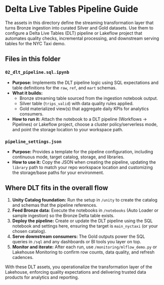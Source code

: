 # Delta Live Tables Pipeline Guide

The assets in this directory define the streaming transformation layer that turns Bronze ingestion into curated Silver and Gold datasets. Use them to configure a Delta Live Tables (DLT) pipeline or Lakeflow project that automates quality checks, incremental processing, and downstream serving tables for the NYC Taxi demo.

## Files in this folder

### `02_dlt_pipeline.sql.ipynb`
* **Purpose:** Implements the DLT pipeline logic using SQL expectations and table definitions for the `raw`, `ref`, and `mart` schemas.
* **What it builds:**
  * Bronze streaming table sourced from the ingestion notebook output.
  * Silver table (`trips_valid`) with data quality rules applied.
  * Gold materialized view(s) that aggregate daily KPIs for analytics consumers.
* **How to run it:** Attach the notebook to a DLT pipeline (Workflows → Pipelines) or Lakeflow project, choose a cluster policy/serverless mode, and point the storage location to your workspace path.

### `pipeline_settings.json`
* **Purpose:** Provides a template for the pipeline configuration, including continuous mode, target catalog, storage, and libraries.
* **How to use it:** Copy the JSON when creating the pipeline, updating the `library` path to match your repo workspace location and customizing the storage/base paths for your environment.

## Where DLT fits in the overall flow

1. **Unity Catalog foundation:** Run the setup in `/unity` to create the catalog and schemas that the pipeline references.
2. **Feed Bronze data:** Execute the notebooks in `/notebooks` (Auto Loader or sample ingestion) so the Bronze Delta table exists.
3. **Deploy the pipeline:** Create or update the DLT pipeline using the SQL notebook and settings here, ensuring the target is `main_nyctaxi` (or your chosen catalog).
4. **Serve downstream consumers:** The Gold outputs power the SQL queries in `/sql` and any dashboards or BI tools you layer on top.
5. **Monitor and iterate:** After each run, use `/monitoring/mlflow_demo.py` or Lakehouse Monitoring to confirm row counts, data quality, and refresh cadences.

With these DLT assets, you operationalize the transformation layer of the Lakehouse, enforcing quality expectations and delivering trusted data products for analytics and reporting.
